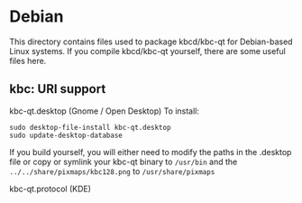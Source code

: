 
Debian
====================
This directory contains files used to package kbcd/kbc-qt
for Debian-based Linux systems. If you compile kbcd/kbc-qt yourself, there are some useful files here.

## kbc: URI support ##


kbc-qt.desktop  (Gnome / Open Desktop)
To install:

	sudo desktop-file-install kbc-qt.desktop
	sudo update-desktop-database

If you build yourself, you will either need to modify the paths in
the .desktop file or copy or symlink your kbc-qt binary to `/usr/bin`
and the `../../share/pixmaps/kbc128.png` to `/usr/share/pixmaps`

kbc-qt.protocol (KDE)

